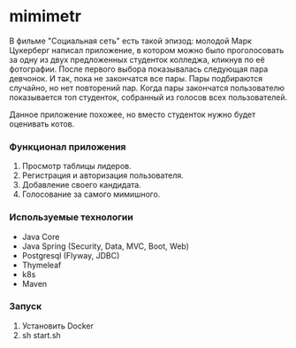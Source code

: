 # mimimetr
В фильме "Социальная сеть" есть такой эпизод: молодой Марк Цукерберг написал приложение, в котором можно было проголосовать за одну из двух предложенных студенток колледжа, кликнув по её фотографии. После первого выбора показывалась следующая пара девчонок. И так, пока не закончатся все пары. Пары подбираются случайно, но нет повторений пар.
Когда пары закончатся пользователю показывается топ студенток, собранный из голосов всех пользователей.

Данное приложение похожее, но вместо студенток нужно будет оценивать котов.

### Функционал приложения
1. Просмотр таблицы лидеров.
2. Регистрация и авторизация пользователя.
3. Добавление своего кандидата.
4. Голосование за самого мимишного.

### Используемые технологии
- Java Core
- Java Spring (Security, Data, MVC, Boot, Web)
- Postgresql (Flyway, JDBC)
- Thymeleaf
- k8s
- Maven

### Запуск
1. Установить Docker
2. sh start.sh
